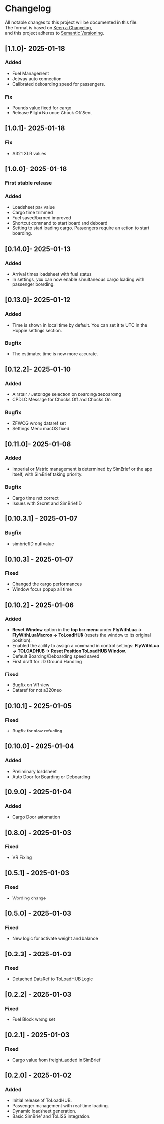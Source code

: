 # Changelog  

All notable changes to this project will be documented in this file.  
The format is based on [Keep a Changelog](https://keepachangelog.com/),  
and this project adheres to [Semantic Versioning](https://semver.org/).
## [1.1.0]- 2025-01-18
### Added
- Fuel Management
- Jetway auto connection
- Calibrated deboarding speed for passengers.

### Fix
- Pounds value fixed for cargo
- Release Flight No once Chock Off Sent

## [1.0.1]- 2025-01-18
### Fix
- A321 XLR values

## [1.0.0]- 2025-01-18
### First stable release
### Added
- Loadsheet pax value
- Cargo time trimmed
- Fuel saved/burned improved
- Shortcut command to start board and deboard
- Setting to start loading cargo. Passengers require an action to start boarding.
## [0.14.0]- 2025-01-13
### Added
- Arrival times loadsheet with fuel status
- In settings, you can now enable simultaneous cargo loading with passenger boarding.

## [0.13.0]- 2025-01-12
### Added
- Time is shown in local time by default. You can set it to UTC in the Hoppie settings section.
### Bugfix
- The estimated time is now more accurate.

## [0.12.2]- 2025-01-10
### Added
- Airstair / Jetbridge selection on boarding/deboarding
- CPDLC Message for Chocks Off and Chocks On

### Bugfix
- ZFWCG wrong dataref set
- Settings Menu macOS fixed

## [0.11.0]- 2025-01-08
### Added
- Imperial or Metric management is determined by SimBrief or the app itself, with SimBrief taking priority.

### Bugfix
- Cargo time not correct
- Issues with Secret and SimBriefID

## [0.10.3.1] - 2025-01-07
### Bugfix
- simbriefID null value

## [0.10.3] - 2025-01-07
### Fixed
- Changed the cargo performances
- Window focus popup all time

## [0.10.2] - 2025-01-06
### Added
- **Reset Window** option in the **top bar menu** under **FlyWithLua -> FlyWithLuaMacros -> ToLoadHUB** (resets the window to its original position).
- Enabled the ability to assign a command in control settings: **FlyWithLua -> TOLOADHUB -> Reset Position ToLoadHUB Window**.
- Default Boarding/Deboarding speed saved
- First draft for JD Ground Handling
### Fixed
- Bugfix on VR view
- Dataref for not a320neo

## [0.10.1] - 2025-01-05
### Fixed
- Bugfix for slow refueling

## [0.10.0] - 2025-01-04
### Added
- Preliminary loadsheet
- Auto Door for Boarding or Deboarding

## [0.9.0] - 2025-01-04
### Added
- Cargo Door automation

## [0.8.0] - 2025-01-03
### Fixed
- VR Fixing

## [0.5.1] - 2025-01-03
### Fixed
- Wording change

## [0.5.0] - 2025-01-03
### Fixed
- New logic for activate weight and balance

## [0.2.3] - 2025-01-03
### Fixed
- Detached DataRef to ToLoadHUB Logic

## [0.2.2] - 2025-01-03
### Fixed
- Fuel Block wrong set

## [0.2.1] - 2025-01-03
### Fixed
- Cargo value from freight_added in SimBrief

## [0.2.0] - 2025-01-02
### Added
- Initial release of ToLoadHUB.  
- Passenger management with real-time loading.  
- Dynamic loadsheet generation.  
- Basic SimBrief and ToLISS integration.  
